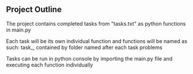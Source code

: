 Project Outline
--------------------

The project contains completed tasks from "tasks.txt" as python functions in main.py

Each task will be its own individual function and functions will be named as such: task_<task no.>, contained by folder named after each task problems

Tasks can be run in python console by importing the main.py file and executing each function individually